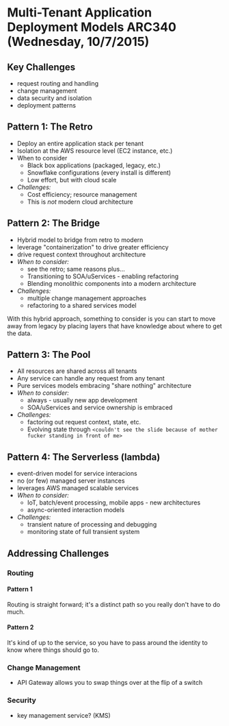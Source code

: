 # Multi-Tenant Application Deployment Models ARC340 (Wednesday, 10/7/2015)

## Key Challenges
* request routing and handling
* change management
* data security and isolation
* deployment patterns

## Pattern 1: The Retro
* Deploy an entire application stack per tenant
* Isolation at the AWS resource level (EC2 instance, etc.)
* When to consider
  * Black box applications (packaged, legacy, etc.)
  * Snowflake configurations (every install is different)
  * Low effort, but with cloud scale
* *Challenges:*
  * Cost efficiency; resource management
  * This is _not_ modern cloud architecture

## Pattern 2: The Bridge
* Hybrid model to bridge from retro to modern
* leverage "containerization" to drive greater efficiency
* drive request context throughout architecture
* *When to consider:*
  * see the retro; same reasons plus...
  * Transitioning to SOA/uServices - enabling refactoring
  * Blending monolithic components into a modern architecture
* *Challenges:*
  * multiple change management approaches
  * refactoring to a shared services model

With this hybrid approach, something to consider is you can start to move away from legacy by placing layers that have knowledge about where to get the data.

## Pattern 3: The Pool
* All resources are shared across all tenants
* Any service can handle any request from any tenant
* Pure services models embracing "share nothing" architecture
* *When to consider:*
  * always - usually new app development
  * SOA/uServices and service ownership is embraced
* *Challenges:*
  * factoring out request context, state, etc.
  * Evolving state through `<couldn't see the slide because of mother fucker standing in front of me>`

## Pattern 4: The Serverless (lambda)
* event-driven model for service interacions
* no (or few) managed server instances
* leverages AWS managed scalable services
* *When to consider:*
  * IoT, batch/event processing, mobile apps - new architectures
  * async-oriented interaction models
* *Challenges:*
  * transient nature of processing and debugging
  * monitoring state of full transient system

## Addressing Challenges

### Routing
#### Pattern 1
Routing is straight forward; it's a distinct path so you really don't have to do much.

#### Pattern 2
It's kind of up to the service, so you have to pass around the identity to know where things should go to.

### Change Management
* API Gateway allows you to swap things over at the flip of a switch

### Security
* key management service? (KMS)


